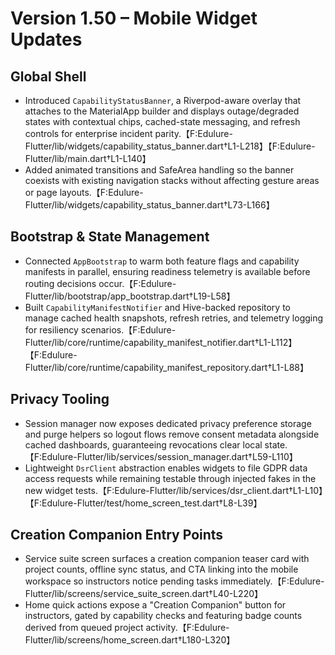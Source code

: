 # Version 1.50 – Mobile Widget Updates

## Global Shell
- Introduced `CapabilityStatusBanner`, a Riverpod-aware overlay that attaches to the MaterialApp builder and displays outage/degraded states with contextual chips, cached-state messaging, and refresh controls for enterprise incident parity.【F:Edulure-Flutter/lib/widgets/capability_status_banner.dart†L1-L218】【F:Edulure-Flutter/lib/main.dart†L1-L140】
- Added animated transitions and SafeArea handling so the banner coexists with existing navigation stacks without affecting gesture areas or page layouts.【F:Edulure-Flutter/lib/widgets/capability_status_banner.dart†L73-L166】

## Bootstrap & State Management
- Connected `AppBootstrap` to warm both feature flags and capability manifests in parallel, ensuring readiness telemetry is available before routing decisions occur.【F:Edulure-Flutter/lib/bootstrap/app_bootstrap.dart†L19-L58】
- Built `CapabilityManifestNotifier` and Hive-backed repository to manage cached health snapshots, refresh retries, and telemetry logging for resiliency scenarios.【F:Edulure-Flutter/lib/core/runtime/capability_manifest_notifier.dart†L1-L112】【F:Edulure-Flutter/lib/core/runtime/capability_manifest_repository.dart†L1-L88】

## Privacy Tooling
- Session manager now exposes dedicated privacy preference storage and purge helpers so logout flows remove consent metadata alongside cached dashboards, guaranteeing revocations clear local state.【F:Edulure-Flutter/lib/services/session_manager.dart†L59-L110】
- Lightweight `DsrClient` abstraction enables widgets to file GDPR data access requests while remaining testable through injected fakes in the new widget tests.【F:Edulure-Flutter/lib/services/dsr_client.dart†L1-L10】【F:Edulure-Flutter/test/home_screen_test.dart†L8-L39】

## Creation Companion Entry Points
- Service suite screen surfaces a creation companion teaser card with project counts, offline sync status, and CTA linking into the mobile workspace so instructors notice pending tasks immediately.【F:Edulure-Flutter/lib/screens/service_suite_screen.dart†L40-L220】
- Home quick actions expose a "Creation Companion" button for instructors, gated by capability checks and featuring badge counts derived from queued project activity.【F:Edulure-Flutter/lib/screens/home_screen.dart†L180-L320】
